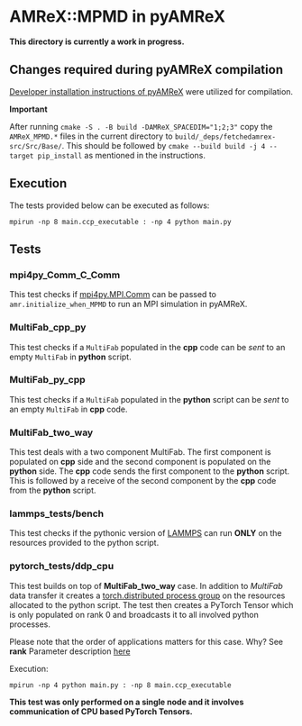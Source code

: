 # AMReX::MPMD in pyAMReX
**This directory is currently a work in progress.**

## Changes required during pyAMReX compilation
[Developer installation instructions of pyAMReX](https://pyamrex.readthedocs.io/en/latest/install/cmake.html#developers) were utilized for compilation.

**Important**

After running `cmake -S . -B build -DAMReX_SPACEDIM="1;2;3"` copy the `AMReX_MPMD.*` files in the current directory to `build/_deps/fetchedamrex-src/Src/Base/`.
This should be followed by `cmake --build build -j 4 --target pip_install` as mentioned in the instructions.

## Execution
The tests provided below can be executed as follows:

`mpirun -np 8 main.ccp_executable : -np 4 python main.py`

## Tests

### mpi4py_Comm_C_Comm
This test checks if [mpi4py.MPI.Comm](https://mpi4py.readthedocs.io/en/stable/reference/mpi4py.MPI.Comm.html#mpi4py.MPI.Comm) 
can be passed to `amr.initialize_when_MPMD` to run an MPI simulation in pyAMReX.

### MultiFab_cpp_py
This test checks if a `MultiFab` populated in the **cpp** code can be *sent* to an empty `MultiFab` in **python** script.

### MultiFab_py_cpp
This test checks if a `MultiFab` populated in the **python** script can be *sent* to an empty `MultiFab` in **cpp** code.

### MultiFab_two_way
This test deals with a two component MultiFab. The first component is populated on **cpp** side and
 the second component is populated on the **python** side.
The **cpp** code sends the first component to the **python** script.
This is followed by a receive of the second component by the **cpp** code from the **python** script.

### lammps_tests/bench
This test checks if the pythonic version of [LAMMPS](https://docs.lammps.org/Python_launch.html#running-lammps-and-python-in-parallel-with-mpi)
can run **ONLY** on the resources provided to the python script.

### pytorch_tests/ddp_cpu
This test builds on top of **MultiFab_two_way** case.
In addition to *MultiFab* data transfer it creates a 
[torch.distributed process group](https://pytorch.org/docs/stable/distributed.html#torch.distributed.init_process_group)
on the resources allocated to the python script. The test then creates a PyTorch Tensor which is only populated on
rank 0 and broadcasts it to all involved python processes.

Please note that the order of applications matters for this case. Why? See **rank** Parameter description
[here](https://pytorch.org/docs/stable/distributed.html#torch.distributed.init_process_group)

Execution:

`mpirun -np 4 python main.py : -np 8 main.ccp_executable`

**This test was only performed on a single node and it involves communication of CPU based PyTorch Tensors.**
